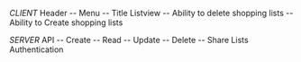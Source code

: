 *CLIENT*
Header
-- Menu
-- Title
Listview
-- Ability to delete shopping lists
-- Ability to Create shopping lists

*SERVER*
API
-- Create
-- Read
-- Update
-- Delete
-- Share Lists
Authentication
